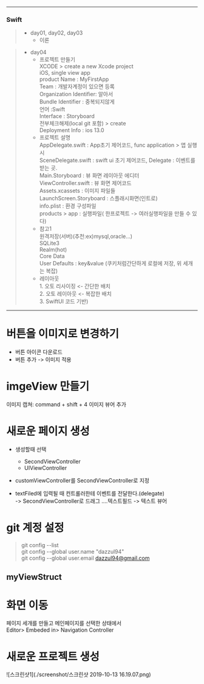 ***

### Swift 
> * day01, day02, day03
>   + 이론 

> * day04
>     + 프로젝트 만들기  
> XCODE > create a new Xcode project  
> iOS, single view app    
> product Name : MyFirstApp   
> Team : 개발자계정이 있으면 등록  
> Organization Identifier: 알아서  
> Bundle Identifier : 중복되지않게  
> 언어 :Swift   
> Interface : Storyboard  
> 전부체크해제(local git 포함) > create  
> Deployment Info : ios 13.0
>   + 프로젝트 설명   
AppDelegate.swift : App초기 제어코드, func application > 앱 실행시     
SceneDelegate.swift : swift ui 초기 제어코드, Delegate : 이벤트를 받는 곳.  
Main.Storyboard : 뷰 화면 레이아웃 에디터  
ViewController.swift : 뷰 화면 제어코드  
Assets.xcassets : 이미지 파일들  
LaunchScreen.Storyboard : 스플래시화면(인트로)  
info.plist : 환경 구성파일  
products > app : 실행파일( 한프로젝트 -> 여러실행파일을 만들 수 있다)  
>   + 참고1     
            원격저장(서버)(추천:ex)mysql,oracle…)  
            SQLite3  
            Realm(hot)  
            Core Data  
            User Defaults : key&value (쿠키처럼간단하게 로컬에 저장, 위 세개는 복잡)  
>    + 레이아웃  
    1. 오토 리사이징 <- 간단한 배치  
    2. 오토 레이아웃 <- 복잡한 배치  
    3. SwiftUI 코드 기반)  
  

  
***


# 버튼을 이미지로 변경하기
+ 버튼 아이콘 다운로드   
+ 버튼 추가 -> 이미지 적용

# imgeView 만들기
이미지 캡쳐: command + shift + 4
이미지 뷰어 추가

# 새로운 페이지 생성

+ 생성할때 선택
    - SecondViewController  
    - UIViewController  

+ customViewController를 SecondViewController로 지정  
+ textFiled에 입력될 때 컨트롤러한테 이벤트를 전달한다.(delegate)   
-> SecondViewController로 드래그 ....텍스트필드 -> 텍스트 뷰어

# git 계정 설정
> git config --list  
> git config --global user.name "dazzul94"  
> git config --global user.email dazzul94@gmail.com  

## myViewStruct
# 화면 이동
페이지 세개를 만들고 메인페이지를 선택한 상태에서   
Editor> Embeded in> Navigation Controller

# 새로운 프로젝트 생성
![스크린샷1](./screenshot/스크린샷 2019-10-13 16.19.07.png)